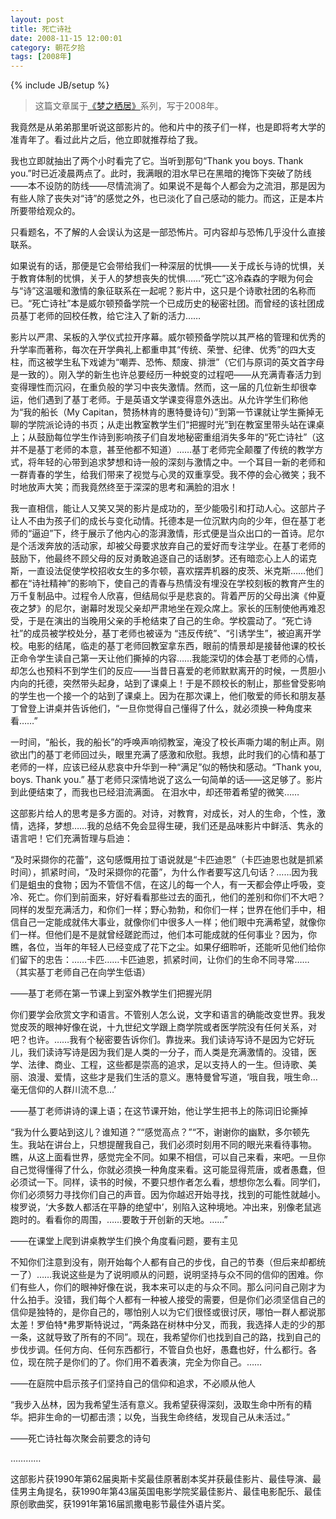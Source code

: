 ```yaml
---
layout: post
title: 死亡诗社
date: 2008-11-15 12:00:01
category: 朝花夕拾
tags: [2008年]
---
```

{% include JB/setup %}

> 这篇文章属于[《梦之栖居》](/posts/where-the-dreams-reside/)系列，写于2008年。
	
<!--more-->

我竟然是从弟弟那里听说这部影片的。他和片中的孩子们一样，也是即将考大学的准青年了。看过此片之后，他立即就推荐给了我。

我也立即就抽出了两个小时看完了它。当听到那句“Thank you boys. Thank you.”时已近凌晨两点了。此时，我满眼的泪水早已在黑暗的掩饰下突破了防线——本不设防的防线——尽情流淌了。如果说不是每个人都会为之流泪，那是因为有些人除了丧失对“诗”的感觉之外，也已淡化了自己感动的能力。而这，正是本片所要带给观众的。

只看题名，不了解的人会误认为这是一部恐怖片。可内容却与恐怖几乎没什么直接联系。

如果说有的话，那便是它会带给我们一种深层的忧惧——关于成长与诗的忧惧，关于教育体制的忧惧，关于人的梦想丧失的忧惧……“死亡”这冷森森的字眼为何会与“诗”这温暖和激情的象征联系在一起呢？影片中，这只是个诗歌社团的名称而已。“死亡诗社”本是威尔顿预备学院一个已成历史的秘密社团。而曾经的该社团成员基丁老师的回校任教，给它注入了新的活力……

影片以严肃、呆板的入学仪式拉开序幕。威尔顿预备学院以其严格的管理和优秀的升学率而著称，每次在开学典礼上都重申其“传统、荣誉、纪律、优秀”的四大支柱，而这被学生私下戏谑为“嘲弄、恐怖、颓废、排泄”（它们与原词的英文首字母是一致的）。刚入学的新生也许总要经历一种蜕变的过程吧——从充满青春活力到变得理性而沉闷，在重负般的学习中丧失激情。然而，这一届的几位新生却很幸运，他们遇到了基丁老师。于是英语文学课变得意外迭出。从允许学生们称他为“我的船长（My Capitan，赞扬林肯的惠特曼诗句）”到第一节课就让学生撕掉无聊的学院派论诗的书页；从走出教室教学生们“把握时光”到在教室里带头站在课桌上；从鼓励每位学生作诗到影响孩子们自发地秘密重组消失多年的“死亡诗社”（这并不是基丁老师的本意，甚至他都不知道）……基丁老师完全颠覆了传统的教学方式，将年轻的心带到追求梦想和诗一般的深刻与激情之中。一个耳目一新的老师和一群青春的学生，给我们带来了视觉与心灵的双重享受。我不停的会心微笑；我不时地放声大笑；而我竟然终至于深深的思考和满脸的泪水！

我一直相信，能让人又笑又哭的影片是成功的，至少能吸引和打动人心。这部片子让人不由为孩子们的成长与变化动情。托德本是一位沉默内向的少年，但在基丁老师的“逼迫”下，终于展示了他内心的澎湃激情，形式便是当众出口的一首诗。尼尔是个活泼奔放的活动家，却被父母要求放弃自己的爱好而专注学业。在基丁老师的鼓励下，他最终不顾父母的反对勇敢追逐自己的话剧梦。还有暗恋心上人的诺克斯，一直设法促使学校招收女生的多尔顿，喜欢摆弄机器的皮茨、米克斯……他们都在“诗社精神”的影响下，使自己的青春与热情没有埋没在学校刻板的教育产生的万千复制品中。过程令人欣喜，但结局似乎是悲哀的。背着严厉的父母出演《仲夏夜之梦》的尼尔，谢幕时发现父亲却严肃地坐在观众席上。家长的压制使他再难忍受，于是在演出的当晚用父亲的手枪结束了自己的生命。学校震动了。“死亡诗社”的成员被学校处分，基丁老师也被诬为 “违反传统”、“引诱学生”，被迫离开学校。电影的结尾，临走的基丁老师回教室拿东西，眼前的情景却是接替他课的校长正命令学生读自己第一天让他们撕掉的内容……我能深切的体会基丁老师的心情，却怎么也预料不到学生们的反应——当昔日喜爱的老师默默离开的时候，一贯胆小内向的托德，突然带头起身，站到了课桌上！于是不顾校长的制止，那些曾受影响的学生也一个接一个的站到了课桌上。因为在那次课上，他们敬爱的师长和朋友基丁曾登上讲桌并告诉他们，“一旦你觉得自己懂得了什么，就必须换一种角度来看……”

一时间，“船长，我的船长”的呼唤声响彻教室，淹没了校长声嘶力竭的制止声。刚欲出门的基丁老师回过头，眼里充满了感激和欣慰。我想，此时我们的心情和基丁老师的一样，应该已经从悲哀中升华到一种“满足”似的畅快和感动。“Thank you, boys. Thank you.” 基丁老师只深情地说了这么一句简单的话——这足够了。影片到此便结束了，而我也已经泪流满面。 在泪水中，却还带着希望的微笑……

这部影片给人的思考是多方面的。对诗，对教育，对成长，对人的生命，个性，激情，选择，梦想……我的总结不免会显得生硬，我们还是品味影片中鲜活、隽永的语言吧！它们充满哲理与启迪：

“及时采撷你的花蕾”，这句感慨用拉丁语说就是“卡匹迪恩”（卡匹迪恩也就是抓紧时间），抓紧时间，“及时采撷你的花蕾”，为什么作者要写这几句话？……因为我们是蛆虫的食物；因为不管信不信，在这儿的每一个人，有一天都会停止呼吸，变冷、死亡。你们到前面来，好好看看那些过去的面孔，他们的差别和你们不大吧？同样的发型充满活力，和你们一样；野心勃勃，和你们一样；世界在他们手中，相信自己一定能成就伟大事业，就像你们中很多人一样；他们眼中充满希望，就像你们一样。但他们是不是就曾经蹉跎而过，他们本可能成就的任何事业？因为，你瞧，各位，当年的年轻人已经变成了花下之尘。如果仔细聆听，还能听见他们给你们留下的忠告：……卡匹……卡匹迪恩，抓紧时间，让你们的生命不同寻常……（其实基丁老师自己在向学生低语）

——基丁老师在第一节课上到室外教学生们把握光阴

你们要学会欣赏文字和语言。不管别人怎么说，文字和语言的确能改变世界。我发觉皮茨的眼神好像在说，十九世纪文学跟上商学院或者医学院没有任何关系，对吧？也许。……我有个秘密要告诉你们。靠拢来。我们读诗写诗不是因为它好玩儿，我们读诗写诗是因为我们是人类的一分子，而人类是充满激情的。没错，医学、法律、商业、工程，这些都是崇高的追求，足以支持人的一生。但诗歌、美丽、浪漫、爱情，这些才是我们生活的意义。惠特曼曾写道，‘哦自我，哦生命…毫无信仰的人群川流不息…’

——基丁老师讲诗的课上语；在这节课开始，他让学生把书上的陈词旧论撕掉

“我为什么要站到这儿？谁知道？”“感觉高点？”“不，谢谢你的幽默，多尔顿先生。我站在讲台上，只想提醒我自己，我们必须时刻用不同的眼光来看待事物。瞧，从这上面看世界，感觉完全不同。如果不相信，可以自己来看，来吧。一旦你自己觉得懂得了什么，你就必须换一种角度来看。这可能显得荒唐，或者愚蠢，但必须试一下。同样，读书的时候，不要只想作者怎么看，想想你怎么看。同学们，你们必须努力寻找你们自己的声音。因为你越迟开始寻找，找到的可能性就越小。梭罗说，‘大多数人都活在平静的绝望中’，别陷入这种境地。冲出来，别像老鼠逃跑时的。看看你的周围，……要敢于开创新的天地。……”

——在课堂上爬到讲桌教学生们换个角度看问题，要有主见

不知你们注意到没有，刚开始每个人都有自己的步伐，自己的节奏（但后来却都统一了）……我说这些是为了说明顺从的问题，说明坚持与众不同的信仰的困难。你们有些人，你们的眼神好像在说，我本来可以走的与众不同。那么问问自己刚才为什么拍手。没错，我们每个人都有一种被人接受的需要，但是你们必须坚信自己的信仰是独特的，是你自己的，哪怕别人以为它们很怪或很讨厌，哪怕一群人都说那太差！罗伯特*弗罗斯特说过，“两条路在树林中分叉，而我，我选择人走的少的那一条，这就导致了所有的不同”。现在，我希望你们也找到自己的路，找到自己的步伐步调。任何方向、任何东西都行，不管自负也好，愚蠢也好，什么都行。各位，现在院子是你们的了。你们用不着表演，完全为你自己。……

——在庭院中启示孩子们坚持自己的信仰和追求，不必顺从他人

“我步入丛林，因为我希望生活有意义。我希望获得深刻，汲取生命中所有的精华。把非生命的一切都击溃；以免，当我生命终结，发现自己从未活过。”

——死亡诗社每次聚会前要念的诗句

…………

这部影片获1990年第62届奥斯卡奖最佳原著剧本奖并获最佳影片、最佳导演、最佳男主角提名，获1990年第43届英国电影学院奖最佳影片、最佳电影配乐、最佳原创歌曲奖，获1991年第16届凯撒电影节最佳外语片奖。